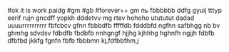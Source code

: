 #ok it is work paidg
#gm
#gb
#forever++
gm
пь
fbbbbbb
ddfg
gyuij
tttyp
eerif
rujn
gncdff
yopkh
dddetvv
mg rtev
hohoho
utututut
dadad
uuuurrrrrrrrrr
fbfcbcv
gfnn
fbbbdfb
fffffdb
fdddbfd
ngfhn
safbhgg
nb bv
ghmhg
sdvdsv
fdbdfb
fbdbfb
nnhgngf
hjjhg
kjhhhg
hghnfh
ngjjh
fdbfb
dfbfbd
jkkfg
fgnfn
fbfb
fbbbmn
kj,fdfbbfhm,j
